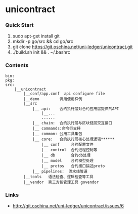 # unicontract


### Quick Start
1. sudo apt-get install git
2. mkdir -p go/src && cd go/src
2. git clone https://git.oschina.net/uni-ledger/unicontract.git
4. ./build.sh init && . ~/.bashrc

### Contents
```
bin:
pkg:
src:
    |__unicontract
        |__conf/app.conf  api configure file
        |__demo         调用使用样例
        |__src
            |__ api:    合约执行层对合约应用层提供的API
                |__...
                ......
            |__ chain:  合约执行层与区块链层交互接口
            |__ commands:命令行支持
            |__ common: 公用工具集包
            |__ core:   合约执行层核心处理逻辑******
                |__ conf     合约配置文件
                |__ control  合约进程控制等
                |__ db       合约db处理
                |__ model    合约模型处理
                |__ protos   合约接口描述proto
            |__ pipelines:  流水线管道
        |__tools   语法检查、逻辑检查等工具
        |__vendor  第三方包管理工具 govendor
```

### Links
- http://git.oschina.net/uni-ledger/unicontract/issues/6
